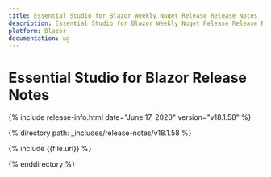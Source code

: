 ```yaml
---
title: Essential Studio for Blazor Weekly Nuget Release Release Notes  
description: Essential Studio for Blazor Weekly Nuget Release Release Notes  
platform: Blazor
documentation: ug
---
```


# Essential Studio for Blazor  Release Notes  

{% include release-info.html date="June 17, 2020"  version="v18.1.58" %} 


{% directory path: _includes/release-notes/v18.1.58 %}

{% include {{file.url}} %}

{% enddirectory %}

